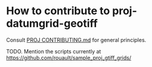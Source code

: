 # How to contribute to proj-datumgrid-geotiff

Consult [PROJ CONTRIBUTING.md](https://github.com/OSGeo/proj.4/blob/master/CONTRIBUTING.md)
for general principles.

TODO. Mention the scripts currently at https://github.com/rouault/sample_proj_gtiff_grids/
